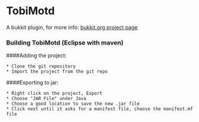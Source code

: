# TobiMotd
A bukkit plugin, for more info:
[bukkit.org project page](http://dev.bukkit.org/bukkit-plugins/tobi-motd/)

### Building TobiMotd (Eclipse with maven)

####Adding the project:
```
* Clone the git repository
* Import the project from the git repo
```

####Exporting to jar:
```
* Right click on the project, Export
* Choose "JAR File" under Java
* Choose a good location to save the new .jar file
* Click next until it asks for a manifest file, choose the manifest.mf file
```